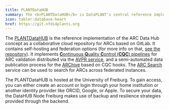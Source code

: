 ```yaml
---
title: PLANTDataHUB
summary: The <b>PLANTDataHUB</b> is DataPLANT's central reference implementation of the ARC Data Hub concept.
icon: tabler:database-heart
href: https://git.nfdi4plants.org
---
```


The [PLANTDataHUB](https://git.nfdi4plants.org) is the reference implementation of the ARC Data Hub concept as a collaborative cloud repository for ARCs based on GitLab.
It contains self-hosting and federation options (for more info on that, [see the repository](https://github.com/nfdi4plants/DataHUB)).
It implements [**C**ontinuous **Q**uality **C**ontrol (**CQC**) pipelines](https://arc-rdm.org/details/arc-data-hub/#continuous-quality-control) for ARC validation distributed via the [AVPR service](https://avpr.nfdi4plants.org), and a semi-automated data publication process for the [ARChive](#archive) based on CQC hooks.
The [ARC Search](#arc-search) service can be used to search for ARCs across federated instances.

The PLANTDataHUB is hosted at the University of Freiburg. To gain access, you can either create an account or login through your home institution or another identity provider like ORCID, Google, or Apple.
To secure your data, the DataHUB Node Freiburg makes use of backup and resilience strategies provided through the backend.
